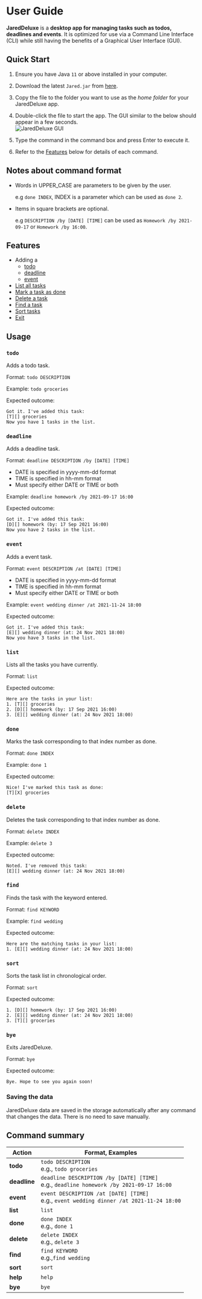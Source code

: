 # User Guide

**JaredDeluxe** is a **desktop app for managing tasks such as todos, deadlines and events**. It is optimized for use via a Command Line Interface (CLI) while still having the benefits of a Graphical User Interface (GUI).


## Quick Start

1. Ensure you have Java `11` or above installed in your computer.


1. Download the latest `Jared.jar` from [here](https://github.com/jaredlhf/ip/releases).


1. Copy the file to the folder you want to use as the _home folder_ for your JaredDeluxe app.


1. Double-click the file to start the app. The GUI similar to the below should appear in a few seconds. <br>
![JaredDeluxe GUI](Ui.png)


1. Type the command in the command box and press Enter to execute it.


1. Refer to the [Features](#features) below for details of each command.


## Notes about command format
* Words in UPPER_CASE are parameters to be given by the user.

  e.g `done INDEX`, INDEX is a parameter which can be used as `done 2`.
* Items in square brackets are optional.

  e.g `DESCRIPTION /by [DATE] [TIME]` can be used as `Homework /by 2021-09-17` or `Homework /by 16:00`.


## Features

- Adding a
  - [todo](#todo)
  - [deadline](#deadline)
  - [event](#event)
- [List all tasks](#list) 
- [Mark a task as done](#done) 
- [Delete a task](#delete) 
- [Find a task](#find) 
- [Sort tasks](#sort) 
- [Exit](#bye) 

## Usage

### `todo`
Adds a todo task.

Format: `todo DESCRIPTION`

Example: `todo groceries`

Expected outcome:

```
Got it. I've added this task:
[T][] groceries
Now you have 1 tasks in the list.
```

### `deadline` 
Adds a deadline task.

Format: `deadline DESCRIPTION /by [DATE] [TIME]`
* DATE is specified in yyyy-mm-dd format
* TIME is specified in hh-mm format
* Must specify either DATE or TIME or both

Example: `deadline homework /by 2021-09-17 16:00`

Expected outcome:

```
Got it. I've added this task:
[D][] homework (by: 17 Sep 2021 16:00)
Now you have 2 tasks in the list.
```

### `event` 
Adds a event task.

Format: `event DESCRIPTION /at [DATE] [TIME]`
* DATE is specified in yyyy-mm-dd format
* TIME is specified in hh-mm format
* Must specify either DATE or TIME or both

Example: `event wedding dinner /at 2021-11-24 18:00`

Expected outcome:

```
Got it. I've added this task:
[E][] wedding dinner (at: 24 Nov 2021 18:00)
Now you have 3 tasks in the list.
```

### `list`
Lists all the tasks you have currently.

Format: `list`

Expected outcome:

```
Here are the tasks in your list:
1. [T][] groceries
2. [D][] homework (by: 17 Sep 2021 16:00)
3. [E][] wedding dinner (at: 24 Nov 2021 18:00)
```

### `done`
Marks the task corresponding to that index number as done.

Format: `done INDEX`

Example: `done 1`

Expected outcome:

```
Nice! I've marked this task as done:
[T][X] groceries
```

### `delete`
Deletes the task corresponding to that index number as done.

Format: `delete INDEX`

Example: `delete 3`

Expected outcome:

```
Noted. I've removed this task:
[E][] wedding dinner (at: 24 Nov 2021 18:00)
```

### `find`
Finds the task with the keyword entered.

Format: `find KEYWORD`

Example: `find wedding`

Expected outcome:

```
Here are the matching tasks in your list:
1. [E][] wedding dinner (at: 24 Nov 2021 18:00)
```

### `sort`
Sorts the task list in chronological order.

Format: `sort`

Expected outcome:

```
1. [D][] homework (by: 17 Sep 2021 16:00)
2. [E][] wedding dinner (at: 24 Nov 2021 18:00)
3. [T][] groceries
```

### `bye`
Exits JaredDeluxe.

Format: `bye`

Expected outcome:

```
Bye. Hope to see you again soon!
```

### Saving the data

JaredDeluxe data are saved in the storage automatically after any command that changes the data. There is no need to save manually.

## Command summary

Action | Format, Examples
--------|------------------
**todo** | `todo DESCRIPTION` <br> e.g., `todo groceries`
**deadline** | `deadline DESCRIPTION /by [DATE] [TIME]` <br> e.g., `deadline homework /by 2021-09-17 16:00`
**event** | `event DESCRIPTION /at [DATE] [TIME]` <br> e.g., `event wedding dinner /at 2021-11-24 18:00`
**list** | `list`
**done** | `done INDEX` <br> e.g., `done 1`
**delete** | `delete INDEX`<br> e.g., `delete 3`
**find** | `find KEYWORD`<br> e.g.,`find wedding`
**sort** | `sort`
**help** | `help`
**bye** | `bye`


